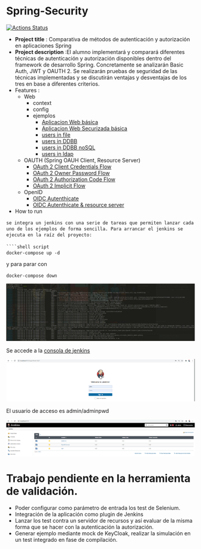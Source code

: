 # Spring-Security 
[![Actions Status](https://github.com/MCYP-UniversidadReyJuanCarlos/19-20_ansoce/workflows/maven/badge.svg)](https://github.com/MCYP-UniversidadReyJuanCarlos/19-20_ansoce/actions)


* **Project title** : Comparativa de métodos de autenticación y autorización en aplicaciones Spring
* **Project description** :El alumno implementará y comparará diferentes técnicas de autenticación y autorización disponibles dentro del framework de desarrollo Spring. Concretamente se analizarán Basic Auth, JWT y OAUTH 2. Se realizarán pruebas de seguridad de las técnicas implementadas y se discutirán ventajas y desventajas de los tres en base a diferentes criterios. 
* Features :
  * Web
    * context
    * config  
    * ejemplos
      * [Aplicacion Web básica](web/web-basic)
      * [Aplicacion Web Securizada básica](web/web-basic-security)
      * [users in file](web/web-security-custom-I)
      * [users in DDBB](web/web-security-db)
      * [users in DDBB noSQL](web/web-security-db-nosql)
      * [users in ldap](web/web-security-ldap)
  * OAUTH (Spring OAUH Client, Resource Server)
      * [OAuth 2 Client Credentials Flow](oauth2/clientcredentials)
      * [OAuth 2 Owner Password Flow](oauth2/ownerpassword)
      * [OAuth 2 Authorization Code Flow](oauth2/authorizationcode)
      * [OAuth 2 Implicit Flow](oauth2/implicit)
  * OpenID
      * [OIDC Autenthicate](openid/authenticate)
      * [OIDC Autenthicate & resource server](openid/cliente)
* How to run

```` 
se integra un jenkins con una serie de tareas que permiten lanzar cada uno de los ejemplos de forma sencilla. Para arrancar el jenkins se ejecuta en la raíz del proyecto:

````shell script
docker-compose up -d
````
y para parar con
````shell script
docker-compose down
```` 
![alt text](./jenkins/doc/jenkins01.png "jenkins-01")
 
Se accede a la [consola de jenkins](http://localhost:8181)

![alt text](./jenkins/doc/jenkins02.png "jenkins-02")

El usuario de acceso es admin/adminpwd

![alt text](./jenkins/doc/jenkins03.png "jenkins-03")

# Trabajo pendiente en la herramienta de validación.
 * Poder configurar como parámetro de entrada los test de Selenium.
 * Integración de la aplicación como plugin de Jenkins
 * Lanzar los test contra un servidor de recursos y así evaluar de la misma forma que se hacer con la autenticación la autorización.
 * Generar ejemplo mediante mock de KeyCloak, realizar la simulación en un test integrado en fase de compilación.
